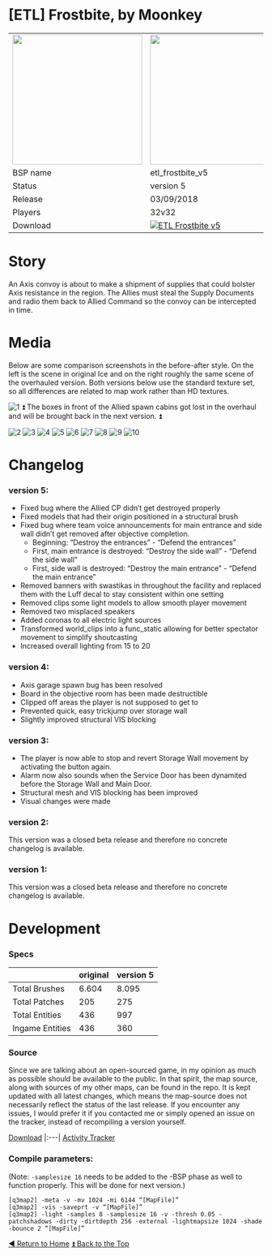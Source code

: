 [ETL] Frostbite, by Moonkey
==========

<table>
 <tr>
  <td><img src="https://github.com/realkemon/home/blob/master/levelshots/etl_frostbite.png" width="256"/></td>
  <td><img src="https://github.com/realkemon/home/blob/master/levelshots/etl_frostbite_cc.jpg" width="256"/></td>
  <td rowspan="6"><b>Index:</b><br>
<a href="https://github.com/realkemon/home/blob/master/README.md#-cedric-aka-kemon">Home</a><br>
<ul>
 <li><a href="https://github.com/realkemon/home/blob/master/etl_frostbite.md#story">Story</a></li>
 <li><a href="https://github.com/realkemon/home/blob/master/etl_frostbite.md#media">Media</a></li>
 <li><a href="https://github.com/realkemon/home/blob/master/etl_frostbite.md#changelog">Changelog</a></li>
 <ul>
  <li><a href="https://github.com/realkemon/home/blob/master/etl_frostbite.md#version-5">version 5</a></li>
  <li><a href="https://github.com/realkemon/home/blob/master/etl_bergen.md#version-4">version 4</a></li>
  <li><a href="https://github.com/realkemon/home/blob/master/etl_bergen.md#version-3">version 3</a></li>
  <li><a href="https://github.com/realkemon/home/blob/master/etl_bergen.md#version-2">version 2</a></li>
  <li><a href="https://github.com/realkemon/home/blob/master/etl_bergen.md#version-1">version 1</a></li>
 </ul>
 <li><a href="https://github.com/realkemon/home/blob/master/etl_frostbite.md#development">Development</a></li>
 <ul>
  <li><a href="https://github.com/realkemon/home/blob/master/etl_frostbite.md#specs">Specs</a></li>
  <li><a href="https://github.com/realkemon/home/blob/master/etl_frostbite.md#source">Source</a></li>
  <li><a href="https://github.com/realkemon/home/blob/master/etl_frostbite.md#compile-parameters">Compile Parameters</a></li>
 </ul></td>
 </tr>
 <tr>
  <td>BSP name</td>
  <td>etl_frostbite_v5</td>
 </tr>
 <tr>
  <td>Status</td>
  <td>version 5</td>
 </tr>
 <tr> 
  <td>Release</td>
  <td>03/09/2018</td>
 </tr>
 <tr>
  <td>Players</td>
  <td>32v32</td>
 </tr>
 <tr>
  <td>Download</td>
  <td><a href="https://www.moddb.com/mods/etlegacy/addons/etl-frostbite-v5" title="Download ETL Frostbite v5 - Mod DB" target="_blank"><img src="https://button.moddb.com/download/medium/143310.png" alt="ETL Frostbite v5" /></a></td>
 </tr>
</table>


Story
============

An Axis convoy is about to make a shipment of supplies that could bolster Axis resistance in the region. 
The Allies must steal the Supply Documents and radio them back to Allied Command so the convoy can be intercepted in time.


Media
============

Below are some comparison screenshots in the before-after style. On the left is the scene in original Ice and on the right roughly the same scene of the overhauled version. 
Both versions below use the standard texture set, so all differences are related to map work rather than HD textures.

![1](https://i.imgur.com/zidyArN.jpg)
:arrow_double_up: The boxes in front of the Allied spawn cabins got lost in the overhaul and will be brought back in the next version. :arrow_double_up:

![2](https://i.imgur.com/FePiawG.jpg)
![3](https://i.imgur.com/vedlHav.jpg)
![4](https://i.imgur.com/LUVAAhV.jpg)
![5](https://i.imgur.com/kG27FYZ.jpg)
![6](https://i.imgur.com/bRLsuWO.jpg)
![7](https://i.imgur.com/QZVObq2.jpg)
![8](https://i.imgur.com/oZfdNwk.jpg)
![9](https://i.imgur.com/rn8UuCD.jpg)
![10](https://i.imgur.com/QSs69Hf.jpg)


Changelog
============

### version 5:

* Fixed bug where the Allied CP didn’t get destroyed properly
* Fixed models that had their origin positioned in a structural brush
* Fixed bug where team voice announcements for main entrance and side wall didn’t get removed after objective completion.
  * Beginning: “Destroy the entrances” - “Defend the entrances”
  * First, main entrance is destroyed: “Destroy the side wall” - “Defend the side wall”
  * First, side wall is destroyed: “Destroy the main entrance” - “Defend the main entrance”
* Removed banners with swastikas in throughout the facility and replaced them with the Luff decal to stay consistent within one setting
* Removed clips some light models to allow smooth player movement
* Removed two misplaced speakers
* Added coronas to all electric light sources
* Transformed world_clips into a func_static allowing for better spectator movement to simplify shoutcasting
* Increased overall lighting from 15 to 20

### version 4:

* Axis garage spawn bug has been resolved
* Board in the objective room has been made destructible
* Clipped off areas the player is not supposed to get to
* Prevented quick, easy trickjump over storage wall
* Slightly improved structural VIS blocking


### version 3:

* The player is now able to stop and revert Storage Wall movement by activating the button again.
* Alarm now also sounds when the Service Door has been dynamited before the Storage Wall and Main Door.
* Structural mesh and VIS blocking has been improved
* Visual changes were made

### version 2:

This version was a closed beta release and therefore no concrete changelog is available.

### version 1:

This version was a closed beta release and therefore no concrete changelog is available.


Development
============

### Specs

<space> | original | version 5
:---|:---|:---
Total Brushes | 6.604 | 8.095
Total Patches | 205 | 275
Total Entities | 436 | 997
Ingame Entities | 436 | 360
 
 ### Source

Since we are talking about an open-sourced game, in my opinion as much as possible should be available to the public. In that spirit, the map source, along with sources of my other maps, can be found in the repo. It is kept updated with all latest changes, which means the map-source does not necessarily reflect the status of the last release. If you encounter any issues, I would prefer it if you contacted me or simply opened an issue on the tracker, instead of recompiling a version yourself.

[Download](https://github.com/realkemon/home/tree/master/maps)
|:---|
[Activity Tracker](https://github.com/realkemon/home/milestone/3)

### Compile parameters:
(Note: `-samplesize 16` needs to be added to the -BSP phase as well to function properly. This will be done for next version.)
```
[q3map2] -meta -v -mv 1024 -mi 6144 “[MapFile]”
[q3map2] -vis -saveprt -v “[MapFile]”
[q3map2] -light -samples 8 -samplesize 16 -v -thresh 0.05 -patchshadows -dirty -dirtdepth 256 -external -lightmapsize 1024 -shade -bounce 2 “[MapFile]”
```

[:arrow_backward: Return to Home](https://github.com/realkemon/home/blob/master/README.md#-cedric-aka-kemon) [:arrow_double_up: Back to the Top](https://github.com/realkemon/home/blob/master/etl_frostbite.md#)
